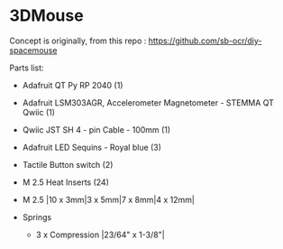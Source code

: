 # 3DMouse
Concept is originally, from this repo : https://github.com/sb-ocr/diy-spacemouse



Parts list:
  - Adafruit QT Py RP 2040 (1)
  - Adafruit LSM303AGR, Accelerometer Magnetometer - STEMMA QT Qwiic (1)
  - Qwiic JST SH 4 - pin Cable - 100mm (1)
  - Adafruit LED Sequins - Royal blue (3)
  - Tactile Button switch (2)
  - M 2.5 Heat Inserts (24)
  - M 2.5
    |10 x 3mm|3 x 5mm|7 x 8mm|4 x 12mm|

  - Springs
    - 3 x Compression |23/64" x 1-3/8"|
  
    
    

